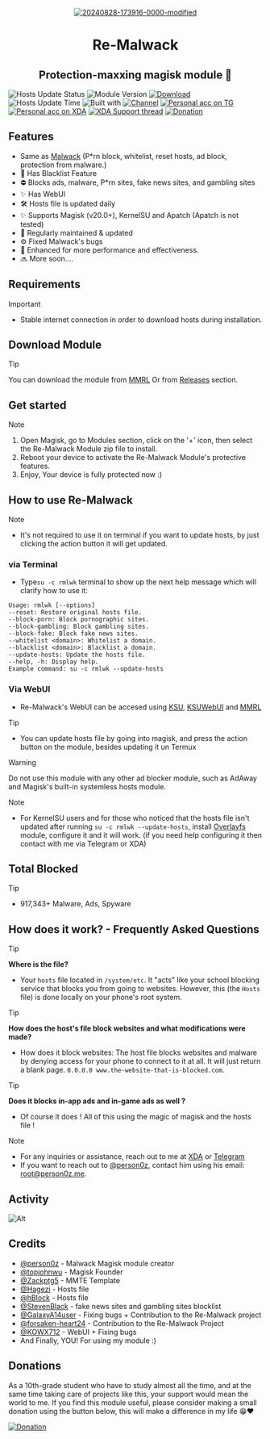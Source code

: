<div align="center">
  
<a href="https://ibb.co/MRfcZnF"><img src="https://i.ibb.co/MRfcZnF/20240828-173916-0000-modified.png" alt="20240828-173916-0000-modified" border="0"></a>
</div>
<h1 align="center">Re-Malwack</h1>
<h2 align="center">Protection-maxxing magisk module 🗿</h2>

![Hosts Update Status](https://img.shields.io/badge/Hosts_update_status-Daily-green)
![Module Version](https://img.shields.io/badge/Module_Version-v5.2.4-green)
[![Download](https://img.shields.io/github/downloads/ZG089/Re-Malwack/total?&cacheSeconds=2)](https://github.com/ZG089/Re-Malwack/releases)
![Hosts Update Time](https://img.shields.io/badge/Hosts_update_Time-≈19:30_UTC-green)
![Built with](https://img.shields.io/badge/Made_with-Love-red)
[![Channel](https://img.shields.io/badge/Channel-ZGTechs-252850?color=blue&logo=telegram)](https://t.me/ZGTechs)
[![Personal acc on TG](https://img.shields.io/badge/Contact_Developer_via-Telegram-252850?color=blue&logo=telegram)](https://t.me/ZG089)
[![Personal acc on XDA](https://img.shields.io/badge/Contact_Developer_via-XDA-252850?color=orange&logo=xdadevelopers)](https://xdaforums.com/m/ZG089.11432109/)
[![XDA Support thread](https://img.shields.io/badge/XDA_Support_thread-252850?color=gray&logo=xdadevelopers)](https://xdaforums.com/t/re-malwack-revival-of-malwack-module.4690049/)
[![Donation](https://img.shields.io/badge/Support%20Development-black?&logo=buymeacoffee&logoColor=black&logoSize=auto&color=%23FFDD00&cacheSeconds=2&link=https%3A%2F%2Fbuymeacoffee.com%2Fzg089&link=https%3A%2F%2Fbuymeacoffee.com%2Fzg089)](https://buymeacoffee.com/zg089)

## Features

- Same as [Malwack](https://github.com/Magisk-Modules-Alt-Repo/Malwack/#features) (P*rn block, whitelist, reset hosts, ad block, protection from malware.)
- 🚫 Has Blacklist Feature
- ⛔ Blocks ads, malware, P*rn sites, fake news sites, and gambling sites
- ✨ Has WebUI
- 🛠️ Hosts file is updated daily
- ✨ Supports Magisk (v20.0+), KernelSU and Apatch (Apatch is not tested)
- 🔧 Regularly maintained & updated
- ⚙️ Fixed Malwack's bugs
- 🚀 Enhanced for more performance and effectiveness.
- 🔜 More soon....

## Requirements
> [!IMPORTANT]
> - Stable internet connection in order to download hosts during installation.

## Download Module
> [!TIP]
You can download the module from [MMRL](https://mmrl.dergoogler.com/module/Re-Malwack) Or from [Releases](https://github.com/ZG089/Re-Malwack/releases/latest) section.


## Get started
> [!NOTE]
> 1. Open Magisk, go to Modules section, click on the '+' icon, then select the Re-Malwack Module zip file to install.
> 2. Reboot your device to activate the Re-Malwack Module's protective features.
> 3. Enjoy, Your device is fully protected now :)

## How to use Re-Malwack
> [!NOTE]
> - It's not required to use it on terminal if you want to update hosts, by just clicking the action button it will get updated.

### via Terminal
- Type``su -c rmlwk`` terminal to show up the next help message which will clarify how to use it:

```
Usage: rmlwk [--options]
--reset: Restore original hosts file.
--block-porn: Block pornographic sites.
--block-gambling: Block gambling sites.
--block-fake: Block fake news sites.
--whitelist <domain>: Whitelist a domain.
--blacklist <domain>: Blacklist a domain.
--update-hosts: Update the hosts file.
--help, -h: Display help.
Example command: su -c rmlwk --update-hosts
```

### Via WebUI
 - Re-Malwack's WebUI can be accesed using [KSU](https://github.com/tiann/KernelSU), [KSUWebUI](https://github.com/5ec1cff/KsuWebUIStandalone) and [MMRL](https://github.com/DerGoogler/MMRL)

> [!TIP]
> - You can update hosts file by going into magisk, and press the action button on the module, besides updating it un Termux

> [!WARNING]
> Do not use this module with any other ad blocker module, such as AdAway and Magisk's built-in systemless hosts module.

> [!NOTE]
> - For KernelSU users and for those who noticed that the hosts file isn't updated after running ``su -c rmlwk --update-hosts``, install [Overlayfs](https://github.com/HuskyDG/magic_overlayfs) module, configure it and it will work. (if you need help configuring it then contact with me via Telegram or XDA)


## Total Blocked
> [!TIP]
> - 917,343+ Malware, Ads, Spyware


## How does it work? - Frequently Asked Questions
> [!TIP]
> **Where is the file?**
> - Your ``hosts`` file located in ``/system/etc``. It "acts" like your school blocking service that blocks you from going to websites. However, this (the ``Hosts`` file) is done locally on your phone's root system. 

> [!TIP]
> **How does the host's file block websites and what modifications were made?**
> - How does it block websites: The host file blocks websites and malware by denying access for your phone to connect to it at all. It will just return a blank page. ``0.0.0.0 www.the-website-that-is-blocked.com``.

> [!TIP]
> **Does it blocks in-app ads and in-game ads as well ?**
> - Of course it does ! All of this using the magic of magisk and the hosts file !


> [!NOTE]
> - For any inquiries or assistance, reach out to me at [XDA](https://xdaforums.com/m/ZG089.11432109/) or [Telegram](https://t.me/ZG089)
> - If you want to reach out to [@person0z](https://github.com/Person0z), contact him using his email: root@person0z.me.

## Activity

![Alt](https://repobeats.axiom.co/api/embed/50cd7eb6e07d7ff3f816d826d9cd6d2bf0551c03.svg)
 
## Credits
- [@person0z](https://github.com/Person0z) - Malwack Magisk module creator
- [@topjohnwu](https://github.com/topjohnwu) - Magisk Founder
- [@Zackptg5](https://github.com/Zackptg5/MMT-Extended) - MMTE Template
- [@Hagezi](https://github.com/hagezi/dns-blocklists) - Hosts file
- [@hBlock](https://github.com/hectorm/hblock) - Hosts file
- [@StevenBlack](https://github.com/StevenBlack/hosts) - fake news sites and gambling sites blocklist
- [@GalaxyA14user](https://github.com/GalaxyA14user) - Fixing bugs + Contribution to the Re-Malwack project
- [@forsaken-heart24](https://github.com/forsaken-heart24) - Contribution to the Re-Malwack Project
- [@KOWX712](https://github.com/KOWX712) - WebUI + Fixing bugs
- And Finally, YOU! For using my module :)

## Donations

As a 10th-grade student who have to study almost all the time, and at the same time taking care of projects like this, your support would mean the world to me. If you find this module useful, please consider making a small donation using the button below, this will make a difference in my life 😁❤️

[![Donation](https://img.shields.io/badge/BUY_ME_A_COFFEE-black?&logo=buymeacoffee&logoColor=black&style=for-the-badge&logoSize=50&color=%23FFDD00&cacheSeconds=2&link=https%3A%2F%2Fbuymeacoffee.com%2Fzg089&link=https%3A%2F%2Fbuymeacoffee.com%2Fzg089)](https://buymeacoffee.com/zg089)
